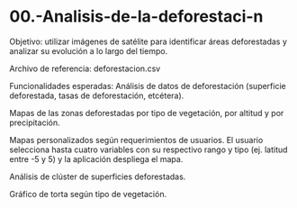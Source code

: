 # 00.-Analisis-de-la-deforestaci-n
Objetivo: utilizar imágenes de satélite para identificar áreas deforestadas y analizar su evolución a lo largo del tiempo.

Archivo de referencia: deforestacion.csv

Funcionalidades esperadas:
  Análisis de datos de deforestación (superficie deforestada, tasas de deforestación, etcétera).
  
  Mapas de las zonas deforestadas por tipo de vegetación, por altitud y por precipitación.
  
  Mapas personalizados según requerimientos de usuarios. El usuario selecciona hasta cuatro variables con su respectivo rango y tipo (ej. latitud entre -5 y 5) y la aplicación despliega el mapa.
  
  Análisis de clúster de superficies deforestadas.
  
  Gráfico de torta según tipo de vegetación.
